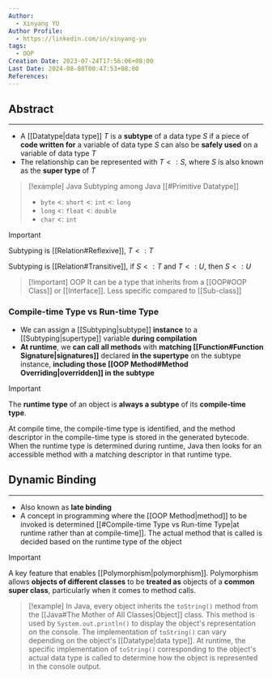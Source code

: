 ```yaml
---
Author:
  - Xinyang YU
Author Profile:
  - https://linkedin.com/in/xinyang-yu
tags:
  - OOP
Creation Date: 2023-07-24T17:56:06+08:00
Last Date: 2024-08-08T00:47:53+08:00
References: 
---
```

## Abstract
---
- A [[Datatype|data type]] $T$ is a **subtype** of a data type $S$ if a piece of **code written for** a variable of data type $S$ can also be **safely used** on a variable of data type $T$
- The relationship can be represented with $T <: S$, where $S$ is also known as the **super type** of $T$

>[!example] Java
> Subtyping among Java [[#Primitive Datatype]]
> - `byte` <: `short` <: `int` <: `long`
> - `long` <: `float` <: `double`
> - `char` <: `int`

>[!important]
> Subtyping is [[Relation#Reflexive]], $T <: T$
> 
> Subtyping is [[Relation#Transitive]], if $S <: T$ and $T <: U$, then $S <: U$

>[!important] OOP 
> It can be a type that inherits from a [[OOP#OOP Class]] or [[Interface]]. Less specific compared to [[Sub-class]]


### Compile-time Type vs Run-time Type
- We can assign a [[Subtyping|subtype]] **instance** to a [[Subtyping|supertype]] variable **during compilation**
- **At runtime**, we **can call all methods** with **matching [[Function#Function Signature|signatures]]** declared **in the supertype** on the subtype instance, **including those [[OOP Method#Method Overriding|overridden]] in the subtype**

>[!important]
> The **runtime type** of an object is **always a subtype** of its **compile-time type**.
> 
> At compile time, the compile-time type is identified, and the method descriptor in the compile-time type is stored in the generated bytecode. When the runtime type is determined during runtime, Java then looks for an accessible method with a matching descriptor in that runtime type.



## Dynamic Binding
---
- Also known as **late binding**
- A concept in programming where the [[OOP Method|method]] to be invoked is determined [[#Compile-time Type vs Run-time Type|at runtime rather than at compile-time]]. The actual method that is called is decided based on the runtime type of the object



>[!important]
> A key feature that enables [[Polymorphism|polymorphism]]. Polymorphism allows **objects of different classes** to be **treated as** objects of a **common super class**, particularly when it comes to method calls.

>[!example]
> In Java, every object inherits the `toString()` method from the [[Java#The Mother of All Classes|Object]] class. This method is used by `System.out.println()` to display the object's representation on the console. The implementation of `toString()` can vary depending on the object's [[Datatype|data type]]. At runtime, the specific implementation of `toString()` corresponding to the object's actual data type is called to determine how the object is represented in the console output.